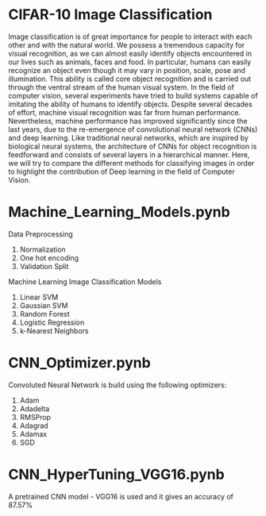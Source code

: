# CIFAR-10 Image Classification

Image classification is of great importance for people to interact with each other and with the natural world. We possess a tremendous capacity for visual recognition, as we can almost easily identify objects encountered in our lives such as animals, faces and food. In particular, humans can easily recognize an object even though it may vary in position, scale, pose and illumination. This ability is called core object recognition and is carried out through the ventral stream of the human visual system. In the field of computer vision, several experiments have tried to build systems capable of imitating the ability of humans to identify objects. Despite several decades of effort, machine visual recognition was far from human performance. Nevertheless, machine performance has improved significantly since the last years, due to the re-emergence of convolutional neural network (CNNs) and deep learning. Like traditional neural networks, which are inspired by biological neural systems, the architecture of CNNs for object recognition is feedforward and consists of several layers in a hierarchical manner. Here, we will try to compare the different methods for classifying images in order to highlight the contribution of Deep learning in the field of Computer Vision.

# Machine_Learning_Models.pynb

Data Preprocessing

1. Normalization
2. One hot encoding
3. Validation Split

Machine Learning Image Classification Models

1. Linear SVM
2. Gaussian SVM
3. Random Forest
4. Logistic Regression
5. k-Nearest Neighbors

# CNN_Optimizer.pynb

Convoluted Neural Network is build using the following optimizers:

1. Adam
2. Adadelta
3. RMSProp
4. Adagrad
5. Adamax
6. SGD

# CNN_HyperTuning_VGG16.pynb

A pretrained CNN model - VGG16 is used and it gives an accuracy of 87.57%

